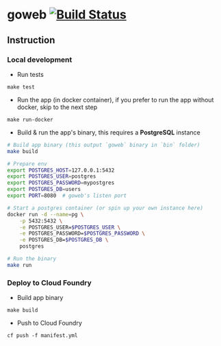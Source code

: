 # goweb [![Build Status](https://travis-ci.org/gnhuy91/goweb.svg?branch=travis-test)](https://travis-ci.org/gnhuy91/goweb)

## Instruction

### Local development

- Run tests

```console
make test
```

- Run the app (in docker container), if you prefer to run the app without docker, skip to the next step

```console
make run-docker
```

- Build & run the app's binary, this requires a **PostgreSQL** instance

```sh
# Build app binary (this output `goweb` binary in `bin` folder)
make build

# Prepare env
export POSTGRES_HOST=127.0.0.1:5432
export POSTGRES_USER=postgres
export POSTGRES_PASSWORD=mypostgres
export POSTGRES_DB=users
export PORT=8080  # goweb's listen port

# Start a postgres container (or spin up your own instance here)
docker run -d --name=pg \
    -p 5432:5432 \
    -e POSTGRES_USER=$POSTGRES_USER \
    -e POSTGRES_PASSWORD=$POSTGRES_PASSWORD \
    -e POSTGRES_DB=$POSTGRES_DB \
    postgres

# Run the binary
make run
```

### Deploy to Cloud Foundry

- Build app binary

```console
make build
```

- Push to Cloud Foundry

```console
cf push -f manifest.yml
```
